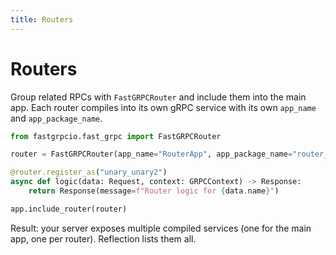 ```yaml
---
title: Routers
---
```


# Routers

Group related RPCs with `FastGRPCRouter` and include them into the main app. Each router compiles into its own gRPC service with its own `app_name` and `app_package_name`.

```python
from fastgrpcio.fast_grpc import FastGRPCRouter

router = FastGRPCRouter(app_name="RouterApp", app_package_name="router_app")

@router.register_as("unary_unary2")
async def logic(data: Request, context: GRPCContext) -> Response:
    return Response(message=f"Router logic for {data.name}")

app.include_router(router)
```

Result: your server exposes multiple compiled services (one for the main app, one per router). Reflection lists them all.

